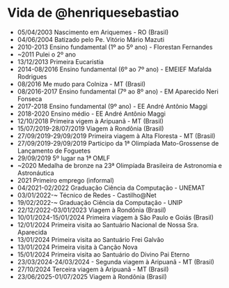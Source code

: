 Vida de @henriquesebastiao
===============

- 05/04/2003 Nascimento em Ariquemes - RO (Brasil)
- 04/06/2004 Batizado pelo Pe. Vitório Mário Mazuti
- 2010-2013 Ensino fundamental (1º ao 5º ano) - Florestan Fernandes
- ~2011 Pulei o 2º ano
- 13/12/2013 Primeira Eucaristia
- 2014-08/2016 Ensino fundamental (6º ao 7º ano) - EMEIEF Mafalda Rodrigues
- 08/2016 Me mudo para Colniza - MT (Brasil)
- 08/2016-2017 Ensino fundamental (7º ao 8º ano) - EM Aparecido Neri Fonseca
- 2017-2018 Ensino fundamental (9º ano) - EE André Antônio Maggi
- 2018-2020 Ensino médio - EE André Antônio Maggi
- 12/10/2018 Primeira vigem à Aripuanã - MT (Brasil)
- 15/07/2019-28/07/2019 Viagem à Rondônia (Brasil)
- 27/09/2019-29/09/2019 Primeira viagem à Alta Floresta - MT (Brasil)
- 27/09/2019-29/09/2019 Participo da 1ª Olimpíada Mato-Grossense de Lançamento de Foguetes
- 29/09/2019 5º lugar na 1ª OMLF
- ~2020 Medalha de bronze na 23ª Olimpíada Brasileira de Astronomia e Astronáutica
- 2021 Primeiro emprego (informal)
- 04/2021-02/2022 Graduação Ciência da Computação - UNEMAT
- 03/01/2022-~ Técnico de Redes - Castilho@Net
- 19/02/2022-~ Graduação Ciência da Computação - UNIP
- 22/12/2022-03/01/2023 Viagem à Rondônia (Brasil)
- 10/01/2024-15/01/2024 Primeira viagem à São Paulo e Goiás (Brasil)
- 12/01/2024 Primeira visita ao Santuário Nacional de Nossa Sra. Aparecida
- 13/01/2024 Primeira visita ao Santuário Frei Galvão
- 13/01/2024 Primeira visita à Canção Nova
- 15/01/2024 Primeira visita ao Santuário do Divino Pai Eterno
- 23/03/2024-24/03/2024 - Segunda viagem à Aripuanã - MT (Brasil)
- 27/10/2024 Terceira viagem à Aripuanã - MT (Brasil)
- 23/06/2025-01/07/2025 Viagem à Rondônia (Brasil)
